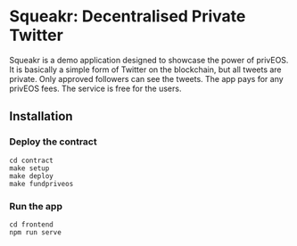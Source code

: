 # Squeakr: Decentralised Private Twitter

Squeakr is a demo application designed to showcase the power of privEOS. It is basically a simple form of Twitter on the blockchain, but all tweets are private. Only approved followers can see the tweets. The app pays for any privEOS fees. The service is free for the users.

## Installation

### Deploy the contract
```
cd contract
make setup
make deploy
make fundpriveos
```
### Run the app
```
cd frontend
npm run serve
```
